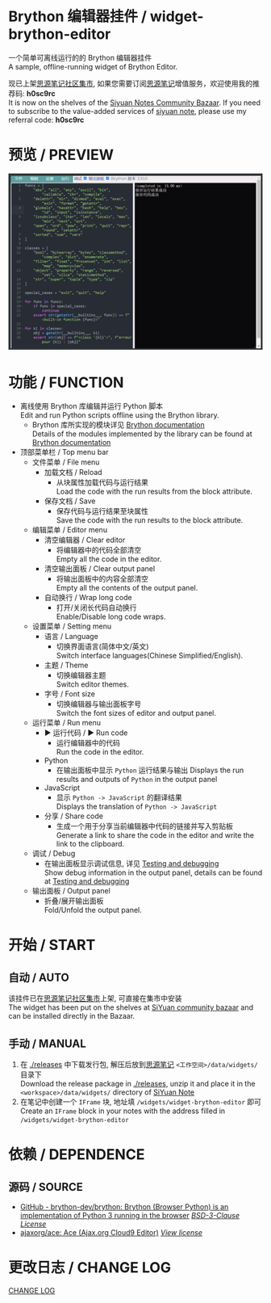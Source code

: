 # Brython 编辑器挂件 / widget-brython-editor

一个简单可离线运行的的 Brython 编辑器挂件<br>
A sample, offline-running widget of Brython Editor.

现已上架[思源笔记社区集市](https://github.com/siyuan-note/bazaar), 如果您需要订阅[思源笔记](https://github.com/siyuan-note/siyuan)增值服务，欢迎使用我的推荐码: **h0sc9rc**<br>
It is now on the shelves of the [Siyuan Notes Community Bazaar](https://github.com/siyuan-note/bazaar). If you need to subscribe to the value-added services of [siyuan note](https://github.com/siyuan-note/siyuan/blob/master/README_en_US.md), please use my referral code: **h0sc9rc**

# 预览 / PREVIEW

![preview.png](./preview.png)

# 功能 / FUNCTION

- 离线使用 Brython 库编辑并运行 Python 脚本<br>
  Edit and run Python scripts offline using the Brython library.
  - Brython 库所实现的模块详见 [Brython documentation](https://brython.info/static_doc/en/intro.html)<br>
    Details of the modules implemented by the library can be found at [Brython documentation](https://brython.info/static_doc/en/intro.html)
- 顶部菜单栏 / Top menu bar
  - 文件菜单 / File menu
    - 加载文档 / Reload
      - 从块属性加载代码与运行结果<br>
        Load the code with the run results from the block attribute.
    - 保存文档 / Save
      - 保存代码与运行结果至块属性<br>
        Save the code with the run results to the block attribute.
  - 编辑菜单 / Editor menu
    - 清空编辑器 / Clear editor
      - 将编辑器中的代码全部清空<br>
        Empty all the code in the editor.
    - 清空输出面板 / Clear output panel
      - 将输出面板中的内容全部清空<br>
        Empty all the contents of the output panel.
    - 自动换行 / Wrap long code
      - 打开/关闭长代码自动换行<br>
        Enable/Disable long code wraps.
  - 设置菜单 / Setting menu
    - 语言 / Language
      - 切换界面语言(简体中文/英文)<br>
        Switch interface languages(Chinese Simplified/English).
    - 主题 / Theme
      - 切换编辑器主题<br>
        Switch editor themes.
    - 字号 / Font size
      - 切换编辑器与输出面板字号<br>
        Switch the font sizes of editor and output panel.
  - 运行菜单 / Run menu
    - ▶ 运行代码 / ▶ Run code
      - 运行编辑器中的代码<br>
        Run the code in the editor.
    - Python
      - 在输出面板中显示 `Python` 运行结果与输出
        Displays the run results and outputs of `Python` in the output panel
    - JavaScript
      - 显示 `Python -> JavaScript` 的翻译结果<br>
        Displays the translation of `Python -> JavaScript`
    - 分享 / Share code
      - 生成一个用于分享当前编辑器中代码的链接并写入剪贴板<br>
        Generate a link to share the code in the editor and write the link to the clipboard.
  - 调试 / Debug
    - 在输出面板显示调试信息, 详见 [Testing and debugging](https://brython.info/static_doc/en/test.html)<br>
      Show debug information in the output panel, details can be found at [Testing and debugging](https://brython.info/static_doc/en/test.html)
  - 输出面板 / Output panel
    - 折叠/展开输出面板<br>
      Fold/Unfold the output panel.

# 开始 / START

## 自动 / AUTO

该挂件已在[思源笔记社区集市](https://github.com/siyuan-note/bazaar)上架, 可直接在集市中安装<br>
The widget has been put on the shelves at [SiYuan community bazaar](https://github.com/siyuan-note/bazaar) and can be installed directly in the Bazaar.

## 手动 / MANUAL

1. 在 [./releases](./releases) 中下载发行包, 解压后放到[思源笔记](https://github.com/siyuan-note/siyuan) `<工作空间>/data/widgets/` 目录下<br>
   Download the release package in [./releases](./releases), unzip it and place it in the `<workspace>/data/widgets/` directory of [SiYuan Note](https://github.com/siyuan-note/siyuan)
2. 在笔记中创建一个 `IFrame` 块, 地址填 `/widgets/widget-brython-editor` 即可<br>
   Create an `IFrame` block in your notes with the address filled in `/widgets/widget-brython-editor`

# 依赖 / DEPENDENCE

## 源码 / SOURCE

- [GitHub - brython-dev/brython: Brython (Browser Python) is an implementation of Python 3 running in the browser](https://github.com/brython-dev/brython) *[BSD\-3\-Clause License](https://github.com/brython-dev/brython/blob/master/LICENCE.txt)*
- [ajaxorg/ace: Ace (Ajax.org Cloud9 Editor)](https://github.com/ajaxorg/ace) *[View license](https://github.com/ajaxorg/ace/blob/master/LICENSE)*

# 更改日志 / CHANGE LOG

[CHANGE LOG](./CHANGELOG.md)
